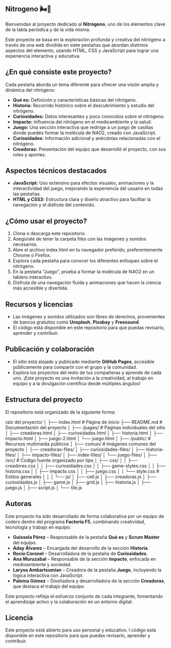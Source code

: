 ## Nitrogeno  🌬️🔬

Bienvenidas al proyecto dedicado al **Nitrógeno**, uno de los elementos clave de la tabla periódica y de la vida misma.

Este proyecto se basa en la exploración profunda y creativa del nitrógeno a través de una web dividida en siete pestañas que abordan distintos aspectos del elemento, usando HTML, CSS y JavaScript para lograr una experiencia interactiva y educativa.

## ¿En qué consiste este proyecto?

Cada pestaña aborda un tema diferente para ofrecer una visión amplia y dinámica del nitrógeno:

- **Qué es:** Definición y características básicas del nitrógeno.  
- **Historia:** Recorrido histórico sobre el descubrimiento y estudio del nitrógeno.  
- **Curiosidades:** Datos interesantes y poco conocidos sobre el nitrógeno.  
- **Impacto:** Influencia del nitrógeno en el medioambiente y la salud.  
- **Juego:** Una sección interactiva que redirige a un juego de casillas donde puedes formar la molécula de N4O2, creado con JavaScript.  
- **Curiosidades:** Información adicional y anécdotas relacionadas con el nitrógeno.  
- **Creadoras:** Presentación del equipo que desarrolló el proyecto, con sus roles y aportes.

## Aspectos técnicos destacados

- **JavaScript:** Uso extensivo para efectos visuales, animaciones y la interactividad del juego, mejorando la experiencia del usuario en todas las pestañas.  
- **HTML y CSS3:** Estructura clara y diseño atractivo para facilitar la navegación y el disfrute del contenido.

## ¿Cómo usar el proyecto?

1. Clona o descarga este repositorio.
2. Asegúrate de tener la carpeta files con las imágenes y sonidos necesarios.
3. Abre el archivo index.html en tu navegador preferido, preferentemente Chrome o Firefox.
4. Explora cada pestaña para conocer los diferentes enfoques sobre el nitrógeno.  
5. En la pestaña “Juego”, prueba a formar la molécula de N4O2 en un tablero interactivo.  
6. Disfruta de una navegación fluida y animaciones que hacen la ciencia más accesible y divertida.

## Recursos y licencias

- Las imágenes y sonidos utilizados son libres de derechos, provenientes de bancos gratuitos como **Unsplash**, **Pixabay** y **Freesound**.  
- El código está disponible en este repositorio para que puedas revisarlo, aprender y contribuir.

## Publicación y colaboración

- El sitio está alojado y publicado mediante **GitHub Pages**, accesible públicamente para compartir con el grupo y la comunidad.  
- Explora los proyectos del resto de tus compañeras y aprende de cada uno. ¡Este proyecto es una invitación a la creatividad, al trabajo en equipo y a la divulgación científica desde múltiples ángulos!

## Estructura del proyecto

El repositorio está organizado de la siguiente forma:

raíz del proyecto/
│
├── index.html # Página de inicio
├── README.md # Documentación del proyecto
│
├── /pages/ # Páginas individuales del sitio
│ ├── creadoras.html
│ ├── curiosidades.html
│ ├── historia.html
│ ├── impacto.html
│ ├── juego-2.html
│ └── juego.html
│
├── /public/ # Recursos multimedia públicos
│ ├── comun/ # Imágenes comunes del proyecto
│ ├── creadoras-files/
│ ├── curiosidades-files/
│ ├── historia-files/
│ ├── impacto-files/
│ ├── index-files/
│ └── juego-files/
│
├── /src/ # Código fuente organizado por tipo
│ ├── css/
│ │ ├── creadores.css
│ │ ├── curiosidades.css
│ │ ├── game-styles.css
│ │ ├── historia.css
│ │ ├── impacto.css
│ │ ├── juego.css
│ │ └── style.css # Estilos generales
│ │
│ └── js/
│ ├── cell.js
│ ├── creadoras.js
│ ├── curiosidades.js
│ ├── game.js
│ ├── grid.js
│ ├── historia.js
│ ├── juego.js
│ ├── script.js
│ └── tile.js

## Autoras

Este proyecto ha sido desarrollado de forma colaborativa por un equipo de coders dentro del programa **Factoría F5**, combinando creatividad, tecnología y trabajo en equipo:

- **Guissela Pérez** – Responsable de la pestaña **Qué es** y **Scrum Master** del equipo.  
- **Aday Álvarez** – Encargada del desarrollo de la sección **Historia**.  
- **Rocío Coronel** – Desarrolladora de la pestaña de **Curiosidades**.  
- **Ana Muruzabal** – Responsable de la sección **Impacto**, enfocada en medioambiente y sociedad.  
- **Larysa Ambartsumian** – Creadora de la pestaña **Juego**, incluyendo la lógica interactiva con JavaScript.  
- **Paloma Gómez** – Diseñadora y desarrolladora de la sección **Creadoras**, que destaca el trabajo del equipo.

Este proyecto refleja el esfuerzo conjunto de cada integrante, fomentando el aprendizaje activo y la colaboración en un entorno digital.

## Licencia

Este proyecto está abierto para uso personal y educativo. l código está disponible en este repositorio para que puedas revisarlo, aprender y contribuir.


